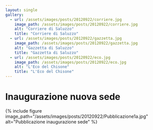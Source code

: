 ```yaml
---
layout: single
gallery:
  - url: /assets/images/posts/20120922/corriere.jpg
    image_path: /assets/images/posts/20120922/corriere.jpg
    alt: "Corriere di Saluzzo"
    title: "Corriere di Saluzzo"
  - url: /assets/images/posts/20120922/gazzetta.jpg
    image_path: /assets/images/posts/20120922/gazzetta.jpg
    alt: "Gazzetta di Saluzzo"
    title: "Gazzetta di Saluzzo"
  - url: /assets/images/posts/20120922/eco.jpg
    image_path: /assets/images/posts/20120922/eco.jpg
    alt: "L'Eco del Chisone"
    title: "L'Eco del Chisone"
---
```

# Inaugurazione nuova sede

{% include figure image_path="/assets/images/posts/20120922/Pubblicazione1a.jpg" alt="Pubblicazione inaugurazione sede" %}  